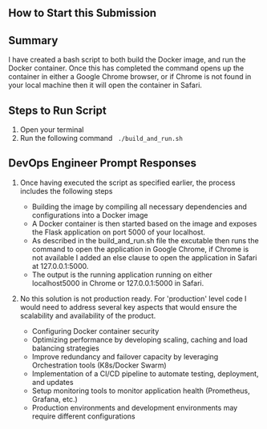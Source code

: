 ## How to Start this Submission

## Summary
I have created a bash script to both build the Docker image, and run the Docker container. Once this has completed the command opens up the container in either a Google Chrome browser, or if Chrome is not found in your local machine then it will open the container in Safari. 

## Steps to Run Script
1. Open your terminal 
2. Run the following command ``` ./build_and_run.sh```





## DevOps Engineer Prompt Responses

1. Once having executed the script as specified earlier, the process includes the following steps
    * Building the image by compiling all necessary dependencies and configurations into a Docker image
    * A Docker container is then started based on the image and exposes the Flask application on port 5000 of your localhost.
    * As described in the build_and_run.sh file the excutable then runs the command to open the application in Google Chrome, if Chrome is not available I added an else clause to open the application in Safari at 127.0.0.1:5000. 
    * The output is the running application running on either localhost5000 in Chrome or 127.0.0.1:5000 in Safari. 

2. No this solution is not production ready. For 'production' level code I would need to address several key aspects that would ensure the scalability and availability of the product. 
    * Configuring Docker container security
    * Optimizing performance by developing scaling, caching and load balancing strategies
    * Improve redundancy and failover capacity by leveraging Orchestration tools (K8s/Docker Swarm)
    * Implementation of a CI/CD pipeline to automate testing, deployment, and updates
    * Setup monitoring tools to monitor application health (Prometheus, Grafana, etc.)
    * Production environments and development environments may require different configurations 